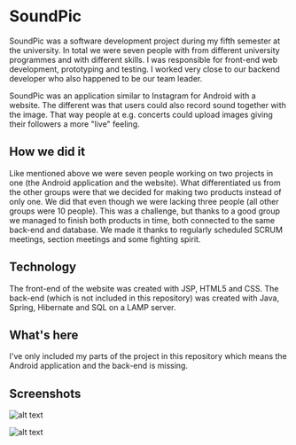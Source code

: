 # SoundPic
SoundPic was a software development project during my fifth semester at the university. In total we were seven people with from different university programmes and with different skills. I was responsible for front-end web development, prototyping and testing. I worked very close to our backend developer who also happened to be our team leader.

SoundPic was an application similar to Instagram for Android with a website. The different was that users could also record sound together with the image. That way people at e.g. concerts could upload images giving their followers a more "live" feeling.

## How we did it
Like mentioned above we were seven people working on two projects in one (the Android application and the website). What differentiated us from the other groups were that we decided for making two products instead of only one. We did that even though we were lacking three people (all other groups were 10 people). This was a challenge, but thanks to a good group we managed to finish both products in time, both connected to the same back-end and database. We made it thanks to regularly scheduled SCRUM meetings, section meetings and some fighting spirit.
## Technology
The front-end of the website was created with JSP, HTML5 and CSS. The back-end (which is not included in this repository) was created with Java, Spring, Hibernate and SQL on a LAMP server.

## What's here
I've only included my parts of the project in this repository which means the Android application and the back-end is missing.

## Screenshots
![alt text](https://raw.githubusercontent.com/teodorostlund/soundpic/master/screenshots/login.png "Log in screen")

![alt text](https://raw.githubusercontent.com/teodorostlund/soundpic/master/screenshots/feed.png "News feed")
